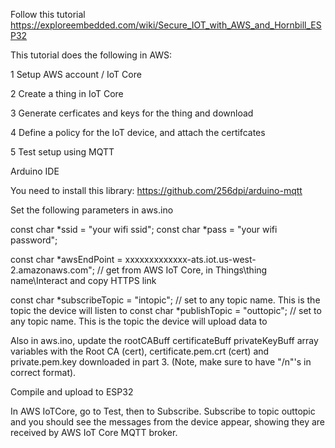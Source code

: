 Follow this tutorial https://exploreembedded.com/wiki/Secure_IOT_with_AWS_and_Hornbill_ESP32

This tutorial does the following in AWS: 

1 Setup AWS account / IoT Core

2 Create a thing in IoT Core

3 Generate cerficates and keys for the thing and download

4 Define a policy for the IoT device, and attach the certifcates

5 Test setup using MQTT



Arduino IDE

You need to install this library: https://github.com/256dpi/arduino-mqtt

Set the following parameters in aws.ino

const char *ssid = "your wifi ssid";
const char *pass = "your wifi password";

const char *awsEndPoint = xxxxxxxxxxxxx-ats.iot.us-west-2.amazonaws.com";		// get from AWS IoT Core, in Things\thing name\Interact and copy HTTPS link

const char *subscribeTopic = "intopic"; 	// set to any topic name. This is the topic the device will listen to
const char *publishTopic = "outtopic";		// set to any topic name. This is the topic the device will upload data to

Also in aws.ino, update the rootCABuff certificateBuff privateKeyBuff array variables with the Root CA (cert), certificate.pem.crt (cert) and private.pem.key downloaded in part 3. (Note, make sure to have "/n"'s in correct format). 

Compile and upload to ESP32

In AWS IoTCore, go to Test, then to Subscribe. Subscribe to topic outtopic and you should see the messages from the device appear, showing they are received by AWS IoT Core MQTT broker. 


